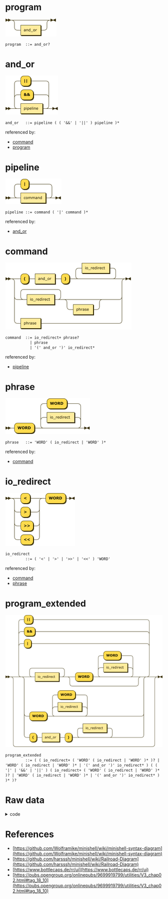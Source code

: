 # program

![program](diagram/program.png)

```
program  ::= and_or?
```

# and_or

![and_or](diagram/and_or.png)

```
and_or   ::= pipeline ( ( '&&' | '||' ) pipeline )*
```

referenced by:

* [command](#command)
* [program](#program)

# pipeline

![pipeline](diagram/pipeline.png)

```
pipeline ::= command ( '|' command )*
```

referenced by:

* [and_or](#and_or)

# command

![command](diagram/command.png)

```
command  ::= io_redirect+ phrase?
           | phrase
           | '(' and_or ')' io_redirect*
```

referenced by:

* [pipeline](#pipeline)

# phrase

![phrase](diagram/phrase.png)

```
phrase   ::= 'WORD' ( io_redirect | 'WORD' )*
```

referenced by:

* [command](#command)

# io_redirect

![io_redirect](diagram/io_redirect.png)

```
io_redirect
         ::= ( '<' | '>' | '>>' | '<<' ) 'WORD'
```

referenced by:

* [command](#command)
* [phrase](#phrase)

# program_extended

![program_extended](diagram/program_extended.png)

```
program_extended
         ::= ( ( io_redirect+ ( 'WORD' ( io_redirect | 'WORD' )* )? | 'WORD' ( io_redirect | 'WORD' )* | '(' and_or ')' io_redirect* ) ( ( '|' | '&&' | '||' ) ( io_redirect+ ( 'WORD' ( io_redirect | 'WORD' )* )? | 'WORD' ( io_redirect | 'WORD' )* | '(' and_or ')' io_redirect* ) )* )?
```

# Raw data
<details><summary>code</summary>
<div>

```
program ::= and_or?

and_or ::= ( pipeline ( ( '&&' | '||' ) pipeline )* )

pipeline ::= ( command ( '|' command )* )

command ::=
(
    io_redirect+
    phrase?
    | phrase
    | ( '(' and_or ')' ) io_redirect+?
)

phrase ::= ( 'WORD' ( io_redirect | 'WORD' )* )

io_redirect ::= ( ( '<' | '>' | '>>' | '<<' ) 'WORD' )

program_extended ::=
(
    (
        io_redirect+
        ( 'WORD' ( io_redirect | 'WORD' )* )?
        | ( 'WORD' ( io_redirect | 'WORD' )* )
        | '(' and_or ')' io_redirect*
    )
    (
        ( '|' | '&&' | '||' )
        (
            io_redirect+
            ( 'WORD' ( io_redirect | 'WORD' )* )?
            |  ('WORD' ( io_redirect | 'WORD' )* )
            | '(' and_or ')' io_redirect*
        )
    )*
)?
```

</div>
</details>


# References
* [https://github.com/Wolframike/minishell/wiki/minishell-syntax-diagram](https://github.com/Wolframike/minishell/wiki/minishell-syntax-diagram)
* [https://github.com/harsssh/minishell/wiki/Railroad-Diagram](https://github.com/harsssh/minishell/wiki/Railroad-Diagram)
* [https://www.bottlecaps.de/rr/ui](https://www.bottlecaps.de/rr/ui)
* [https://pubs.opengroup.org/onlinepubs/9699919799/utilities/V3_chap02.html#tag_18_10](https://pubs.opengroup.org/onlinepubs/9699919799/utilities/V3_chap02.html#tag_18_10)
